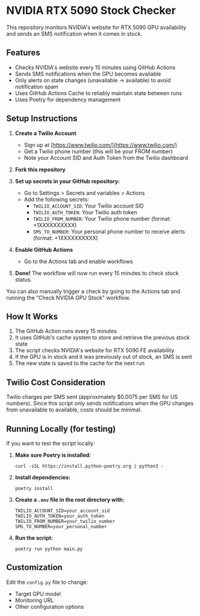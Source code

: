 # NVIDIA RTX 5090 Stock Checker

This repository monitors NVIDIA's website for RTX 5090 GPU availability and sends an SMS notification when it comes in stock.

## Features

- Checks NVIDIA's website every 15 minutes using GitHub Actions
- Sends SMS notifications when the GPU becomes available
- Only alerts on state changes (unavailable → available) to avoid notification spam
- Uses GitHub Actions Cache to reliably maintain state between runs
- Uses Poetry for dependency management

## Setup Instructions

1. **Create a Twilio Account**
   - Sign up at [https://www.twilio.com/](https://www.twilio.com/)
   - Get a Twilio phone number (this will be your FROM number)
   - Note your Account SID and Auth Token from the Twilio dashboard

2. **Fork this repository**

3. **Set up secrets in your GitHub repository:**
   - Go to Settings > Secrets and variables > Actions
   - Add the following secrets:
     - `TWILIO_ACCOUNT_SID`: Your Twilio account SID
     - `TWILIO_AUTH_TOKEN`: Your Twilio auth token
     - `TWILIO_FROM_NUMBER`: Your Twilio phone number (format: +1XXXXXXXXXX)
     - `SMS_TO_NUMBER`: Your personal phone number to receive alerts (format: +1XXXXXXXXXX)

4. **Enable GitHub Actions**
   - Go to the Actions tab and enable workflows

5. **Done!** The workflow will now run every 15 minutes to check stock status.

You can also manually trigger a check by going to the Actions tab and running the "Check NVIDIA GPU Stock" workflow.

## How It Works

1. The GitHub Action runs every 15 minutes
2. It uses GitHub's cache system to store and retrieve the previous stock state
3. The script checks NVIDIA's website for RTX 5090 FE availability
4. If the GPU is in stock and it was previously out of stock, an SMS is sent
5. The new state is saved to the cache for the next run

## Twilio Cost Consideration

Twilio charges per SMS sent (approximately $0.0075 per SMS for US numbers). Since this script only sends notifications when the GPU changes from unavailable to available, costs should be minimal.

## Running Locally (for testing)

If you want to test the script locally:

1. **Make sure Poetry is installed:**
   ```
   curl -sSL https://install.python-poetry.org | python3 -
   ```

2. **Install dependencies:**
   ```
   poetry install
   ```

3. **Create a `.env` file in the root directory with:**
   ```
   TWILIO_ACCOUNT_SID=your_account_sid
   TWILIO_AUTH_TOKEN=your_auth_token
   TWILIO_FROM_NUMBER=your_twilio_number
   SMS_TO_NUMBER=your_personal_number
   ```

4. **Run the script:**
   ```
   poetry run python main.py
   ```

## Customization

Edit the `config.py` file to change:
- Target GPU model
- Monitoring URL
- Other configuration options
